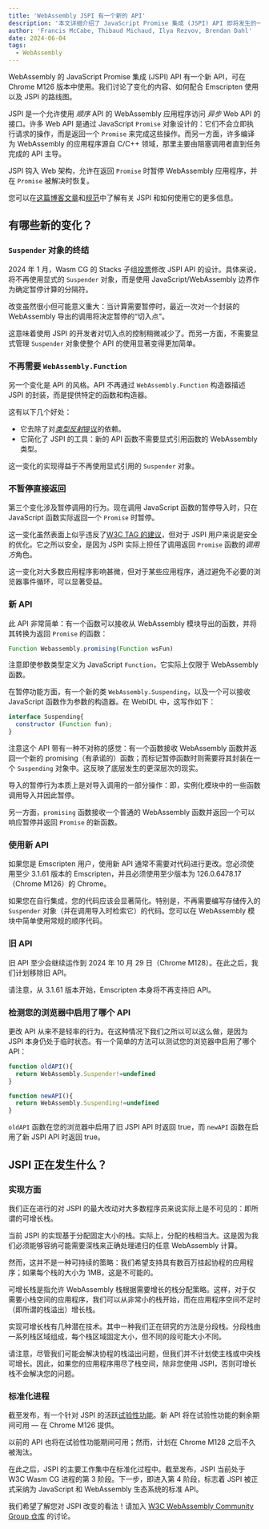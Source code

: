 ```yaml
---
title: 'WebAssembly JSPI 有一个新的 API'
description: '本文详细介绍了 JavaScript Promise 集成 (JSPI) API 即将发生的一些变化。'
author: 'Francis McCabe, Thibaud Michaud, Ilya Rezvov, Brendan Dahl'
date: 2024-06-04
tags:
  - WebAssembly
---
```

WebAssembly 的 JavaScript Promise 集成 (JSPI) API 有一个新 API，可在 Chrome M126 版本中使用。我们讨论了变化的内容、如何配合 Emscripten 使用以及 JSPI 的路线图。

JSPI 是一个允许使用 *顺序* API 的 WebAssembly 应用程序访问 *异步* Web API 的接口。许多 Web API 是通过 JavaScript `Promise` 对象设计的：它们不会立即执行请求的操作，而是返回一个 `Promise` 来完成这些操作。而另一方面，许多编译为 WebAssembly 的应用程序源自 C/C++ 领域，那里主要由阻塞调用者直到任务完成的 API 主导。

<!--truncate-->
JSPI 钩入 Web 架构，允许在返回 `Promise` 时暂停 WebAssembly 应用程序，并在 `Promise` 被解决时恢复。

您可以在[这篇博客文章](https://v8.dev/blog/jspi)和[规范](https://github.com/WebAssembly/js-promise-integration)中了解有关 JSPI 和如何使用它的更多信息。

## 有哪些新的变化？

### `Suspender` 对象的终结

2024 年 1 月，Wasm CG 的 Stacks 子组[投票](https://github.com/WebAssembly/meetings/blob/297ac8b5ac00e6be1fe33b1f4a146cc7481b631d/stack/2024/stack-2024-01-29.md)修改 JSPI API 的设计。具体来说，将不再使用显式的 `Suspender` 对象，而是使用 JavaScript/WebAssembly 边界作为确定暂停计算的分隔符。

改变虽然很小但可能意义重大：当计算需要暂停时，最近一次对一个封装的 WebAssembly 导出的调用将决定暂停的“切入点”。

这意味着使用 JSPI 的开发者对切入点的控制稍微减少了。而另一方面，不需要显式管理 `Suspender` 对象使整个 API 的使用显著变得更加简单。

### 不再需要 `WebAssembly.Function`

另一个变化是 API 的风格。API 不再通过 `WebAssembly.Function` 构造器描述 JSPI 的封装，而是提供特定的函数和构造器。

这有以下几个好处：

- 它去除了对[*类型反射*提议](https://github.com/WebAssembly/js-types)的依赖。
- 它简化了 JSPI 的工具：新的 API 函数不需要显式引用函数的 WebAssembly 类型。

这一变化的实现得益于不再使用显式引用的 `Suspender` 对象。

### 不暂停直接返回

第三个变化涉及暂停调用的行为。现在调用 JavaScript 函数的暂停导入时，只在 JavaScript 函数实际返回一个 `Promise` 时暂停。

这一变化虽然表面上似乎违反了[W3C TAG 的建议](https://www.w3.org/2001/tag/doc/promises-guide#accepting-promises)，但对于 JSPI 用户来说是安全的优化。它之所以安全，是因为 JSPI 实际上担任了调用返回 `Promise` 函数的*调用方*角色。

这一变化对大多数应用程序影响甚微，但对于某些应用程序，通过避免不必要的浏览器事件循环，可以显著受益。

### 新 API

此 API 非常简单：有一个函数可以接收从 WebAssembly 模块导出的函数，并将其转换为返回 `Promise` 的函数：

```js
Function Webassembly.promising(Function wsFun)
```

注意即使参数类型定义为 JavaScript `Function`，它实际上仅限于 WebAssembly 函数。

在暂停功能方面，有一个新的类 `WebAssembly.Suspending`，以及一个可以接收 JavaScript 函数作为参数的构造器。在 WebIDL 中，这写作如下：

```js
interface Suspending{
  constructor (Function fun);
}
```

注意这个 API 带有一种不对称的感觉：有一个函数接收 WebAssembly 函数并返回一个新的 promising（有承诺的）函数；而标记暂停函数时则需要将其封装在一个 `Suspending` 对象中。这反映了底层发生的更深层次的现实。

导入的暂停行为本质上是对导入调用的一部分操作：即，实例化模块中的一些函数调用导入并因此暂停。

另一方面，`promising` 函数接收一个普通的 WebAssembly 函数并返回一个可以响应暂停并返回 `Promise` 的新函数。

### 使用新 API

如果您是 Emscripten 用户，使用新 API 通常不需要对代码进行更改。您必须使用至少 3.1.61 版本的 Emscripten，并且必须使用至少版本为 126.0.6478.17（Chrome M126）的 Chrome。

如果您在自行集成，您的代码应该会显著简化。特别是，不再需要编写存储传入的 `Suspender` 对象（并在调用导入时检索它）的代码。您可以在 WebAssembly 模块中简单使用常规的顺序代码。

### 旧 API

旧 API 至少会继续运作到 2024 年 10 月 29 日（Chrome M128）。在此之后，我们计划移除旧 API。

请注意，从 3.1.61 版本开始，Emscripten 本身将不再支持旧 API。

### 检测您的浏览器中启用了哪个 API

更改 API 从来不是轻率的行为。在这种情况下我们之所以可以这么做，是因为 JSPI 本身仍处于临时状态。有一个简单的方法可以测试您的浏览器中启用了哪个 API：

```js
function oldAPI(){
  return WebAssembly.Suspender!=undefined
}

function newAPI(){
  return WebAssembly.Suspending!=undefined
}
```

`oldAPI` 函数在您的浏览器中启用了旧 JSPI API 时返回 true，而 `newAPI` 函数在启用了新 JSPI API 时返回 true。

## JSPI 正在发生什么？

### 实现方面

我们正在进行的对 JSPI 的最大改动对大多数程序员来说实际上是不可见的：即所谓的可增长栈。

当前 JSPI 的实现基于分配固定大小的栈。实际上，分配的栈相当大。这是因为我们必须能够容纳可能需要深栈来正确处理递归的任意 WebAssembly 计算。

然而，这并不是一种可持续的策略：我们希望支持具有数百万挂起协程的应用程序；如果每个栈的大小为 1MB，这是不可能的。

可增长栈是指允许 WebAssembly 栈根据需要增长的栈分配策略。这样，对于仅需要小栈空间的应用程序，我们可以从非常小的栈开始，而在应用程序空间不足时（即所谓的栈溢出）增长栈。

实现可增长栈有几种潜在技术。其中一种我们正在研究的方法是分段栈。分段栈由一系列栈区域组成，每个栈区域固定大小，但不同的段可能大小不同。

请注意，尽管我们可能会解决协程的栈溢出问题，但我们并不计划使主栈或中央栈可增长。因此，如果您的应用程序用尽了栈空间，除非您使用 JSPI，否则可增长栈不会解决您的问题。

### 标准化进程

截至发布，有一个针对 JSPI 的活跃[试验性功能](https://v8.dev/blog/jspi-ot)。新 API 将在试验性功能的剩余期间可用 &mdash; 在 Chrome M126 提供。

以前的 API 也将在试验性功能期间可用；然而，计划在 Chrome M128 之后不久被淘汰。

在此之后，JSPI 的主要工作集中在标准化过程中。截至发布，JSPI 当前处于 W3C Wasm CG 进程的第 3 阶段。下一步，即进入第 4 阶段，标志着 JSPI 被正式采纳为 JavaScript 和 WebAssembly 生态系统的标准 API。

我们希望了解您对 JSPI 改变的看法！请加入 [W3C WebAssembly Community Group 仓库](https://github.com/WebAssembly/js-promise-integration) 的讨论。
